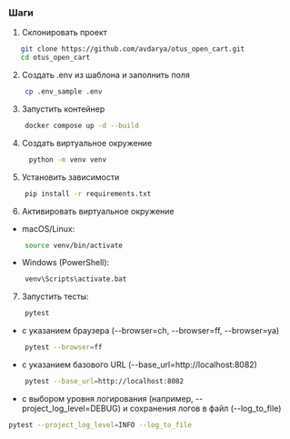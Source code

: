 ### Шаги
1. Склонировать проект
```bash
   git clone https://github.com/avdarya/otus_open_cart.git
   cd otus_open_cart
```
2. 	Создать .env из шаблона и заполнить поля
```bash
    cp .env_sample .env
```
3. Запустить контейнер
```bash
    docker compose up -d --build
```
4. Создать виртуальное окружение
```bash
     python -m venv venv
```
5. Установить зависимости
```bash
    pip install -r requirements.txt
```
6. Активировать виртуальное окружение
- macOS/Linux:
```bash
    source venv/bin/activate 
```
- Windows (PowerShell):
```bash
    venv\Scripts\activate.bat
```
7. Запустить тесты:
```bash
    pytest 
```
- с указанием браузера (--browser=ch, --browser=ff, --browser=ya)
```bash
    pytest --browser=ff
```
- с указанием базового URL (--base_url=http://localhost:8082)
```bash
    pytest --base_url=http://localhost:8082
```
- с выбором уровня логирования (например, --project_log_level=DEBUG) и сохранения логов в файл (--log_to_file)
```bash
pytest --project_log_level=INFO --log_to_file
```


